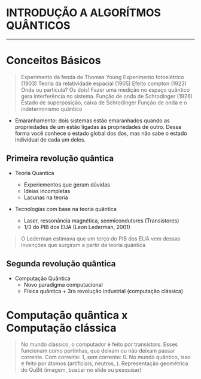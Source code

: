 # INTRODUÇÃO A ALGORÍTMOS QUÂNTICOS
---

# Conceitos Básicos

> Experimento da fenda de Thomas Young
> Experimento fotoelétrico (1903)
> Teoria da relatividade espacial (1905)
> Efeito compton (1923)
> Onda ou partícula? Os dois!
> Fazer uma medição no espaço quântico gera interferência no sistema.
> Função de onda de Schrodinger (1926)
> Estado de superposição, caixa de Schrodinger
> Função de onda e o indeterminísmo quântico

- Emaranhamento: dois sistemas estão emaranhados quando as propriedades de um estão ligadas às propriedades de outro. Dessa forma você conhece o estado global dos dos, mas não sabe o estado individual de cada um deles.

## Primeira revolução quântica

- Teoria Quantica
    - Experiementos que geram dúvidas
    - Ideias incompletas
    - Lacunas na teoria

- Tecnologias com base na teoria quântica
    - Laser, ressonância magnética, seemicondutores (Transistores)
    - 1/3 do PIB dos EUA (Leon Lederman, 2001)
> O Lederman estimava que um terço do PIB dos EUA vem dessas invenções que surgiram a partir da teoria quântica

## Segunda revolução quântica

- Computação Quântica
    - Novo paradigma computacional
    - Física quântica + 3ra revolução industrial (computação clássica)

# Computação quântica x Computação clássica

> No mundo classico, o computador é feito por transistors. Esses funcionam como portinhas, que deixam ou não deixam passar corrente. Com corrente: 1, sem corrente: 0.
> No mundo quântico, isso é feito por átomos (artificiais, neutros, ).
> Representação geométrica do QuBit (imagem, buscar no slide ou pesquisar)
